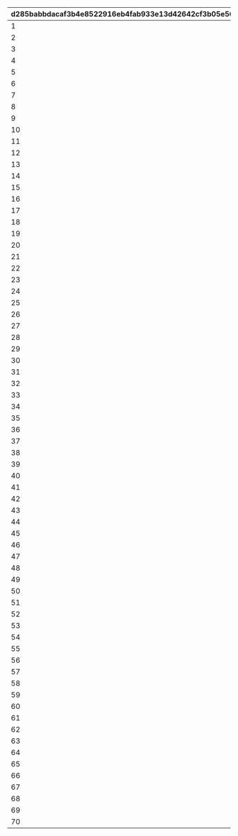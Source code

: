 |d285babbdacaf3b4e8522916eb4fab933e13d42642cf3b05e56813023217c7e7|929b19bd9e01a60d7ebbb2c810c400d49d1459504a2529b6f8a928474e8a8c3c|9ffb3e206556ed2a5805366ee729ac83f812569e7a6087132b6875ec031baa4e|416c0822586de6cbd15b254c4270213b539c94111745d452ebbdace1a3562e06|53376d35bbd331e5b24af68f18b7ce797436242bed9106705bbfe0566cace95e|ebd7ffda514349f81225991b2f9c840aecc0f800afbe53c52aec490db5763100|b1d03a771790f2878711295227d4355dc8de9dfad950e7d220c2dd6e0716be9f|0ecb02926c4cbccaec0bf191aa951a9f1c7a10a845d9ddcc36485632b444bba2|396d53e3ef3b37406869dcd0bc20968d969bce6f4fb1e9da703e534a7bdb02b5|
| --- | --- | --- | --- | --- | --- | --- | --- | --- |
|1|1|10|12000|90001|0|90043|10000|30000|
|2|2|20|24000|90002|0|90047|10000|30000|
|3|3|20|24000|90002|0|90047|10000|30000|
|4|4|20|24000|90002|0|90047|10000|30000|
|5|5|20|24000|90002|0|90047|10000|30000|
|6|6|20|24000|90002|0|90047|10000|30000|
|7|7|20|24000|90002|0|90047|10000|30000|
|8|8|20|24000|90002|0|90047|10000|30000|
|9|9|20|24000|90002|0|90047|10000|30000|
|10|10|20|24000|90002|0|90047|10000|30000|
|11|11|40|48000|90003|90011|90051|10000|30000|
|12|12|40|48000|90003|90011|90051|10000|30000|
|13|13|40|48000|90003|90011|90051|10000|30000|
|14|14|40|48000|90003|90011|90051|10000|30000|
|15|15|40|48000|90003|90011|90051|10000|30000|
|16|16|40|48000|90003|90011|90051|10000|30000|
|17|17|40|48000|90003|90011|90051|10000|30000|
|18|18|40|48000|90003|90011|90051|10000|30000|
|19|19|40|48000|90003|90011|90051|10000|30000|
|20|20|40|48000|90003|90011|90051|10000|30000|
|21|21|60|72000|90004|90015|90055|10000|30000|
|22|22|60|72000|90004|90015|90055|10000|30000|
|23|23|60|72000|90004|90015|90055|10000|30000|
|24|24|60|72000|90004|90015|90055|10000|30000|
|25|25|60|72000|90004|90015|90055|10000|30000|
|26|26|60|72000|90004|90015|90055|10000|30000|
|27|27|60|72000|90004|90015|90055|10000|30000|
|28|28|60|72000|90004|90015|90055|10000|30000|
|29|29|60|72000|90004|90015|90055|10000|30000|
|30|30|60|72000|90004|90015|90055|10000|30000|
|31|31|80|96000|90005|90015|90059|10000|30000|
|32|32|80|96000|90005|90015|90059|10000|30000|
|33|33|80|96000|90005|90015|90059|10000|30000|
|34|34|80|96000|90005|90015|90059|10000|30000|
|35|35|80|96000|90005|90015|90059|10000|30000|
|36|36|80|96000|90005|90015|90059|10000|30000|
|37|37|80|96000|90005|90015|90059|10000|30000|
|38|38|80|96000|90005|90015|90059|10000|30000|
|39|39|80|96000|90005|90015|90059|10000|30000|
|40|40|80|96000|90005|90015|90059|10000|30000|
|41|41|120|144000|90005|90017|90063|10000|30000|
|42|42|120|144000|90005|90017|90063|10000|30000|
|43|43|120|144000|90005|90017|90063|10000|30000|
|44|44|120|144000|90005|90017|90063|10000|30000|
|45|45|120|144000|90005|90017|90063|10000|30000|
|46|46|120|144000|90005|90017|90063|10000|30000|
|47|47|120|144000|90005|90017|90063|10000|30000|
|48|48|120|144000|90005|90017|90063|10000|30000|
|49|49|120|144000|90005|90017|90063|10000|30000|
|50|50|120|144000|90005|90017|90063|10000|30000|
|51|51|150|180000|90006|90019|90067|10000|30000|
|52|52|150|180000|90006|90019|90067|10000|30000|
|53|53|150|180000|90006|90019|90067|10000|30000|
|54|54|150|180000|90006|90019|90067|10000|30000|
|55|55|150|180000|90006|90019|90067|10000|30000|
|56|56|150|180000|90006|90019|90067|10000|30000|
|57|57|150|180000|90006|90019|90067|10000|30000|
|58|58|150|180000|90006|90019|90067|10000|30000|
|59|59|150|180000|90006|90019|90067|10000|30000|
|60|60|150|180000|90006|90019|90067|10000|30000|
|61|61|180|216000|90007|90021|90071|10000|30000|
|62|62|180|216000|90007|90021|90071|10000|30000|
|63|63|180|216000|90007|90021|90071|10000|30000|
|64|64|180|216000|90007|90021|90071|10000|30000|
|65|65|180|216000|90007|90021|90071|10000|30000|
|66|66|180|216000|90007|90021|90071|10000|30000|
|67|67|180|216000|90007|90021|90071|10000|30000|
|68|68|180|216000|90007|90021|90071|10000|30000|
|69|69|180|216000|90007|90021|90071|10000|30000|
|70|70|180|216000|90007|90021|90071|10000|30000|